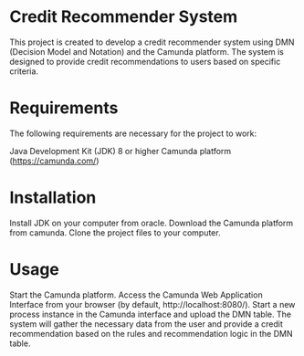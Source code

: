 # Credit Recommender System
This project is created to develop a credit recommender system using DMN (Decision Model and Notation) and the Camunda platform. The system is designed to provide credit recommendations to users based on specific criteria.

# Requirements
The following requirements are necessary for the project to work:

Java Development Kit (JDK) 8 or higher
Camunda platform (https://camunda.com/)

# Installation
Install JDK on your computer from oracle.
Download the Camunda platform from camunda.
Clone the project files to your computer.

# Usage
Start the Camunda platform.
Access the Camunda Web Application Interface from your browser (by default, http://localhost:8080/).
Start a new process instance in the Camunda interface and upload the DMN table.
The system will gather the necessary data from the user and provide a credit recommendation based on the rules and recommendation logic in the DMN table.
